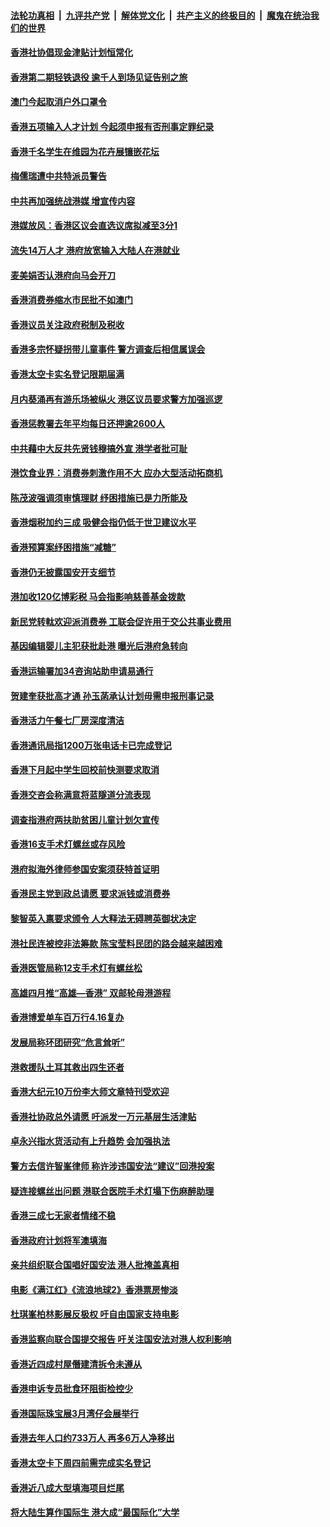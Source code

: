 ####  [法轮功真相](../../../../basic/blob/master/README.md?t=02271612) &nbsp;|&nbsp; [九评共产党](../../../../9ping.md/blob/master/README.md?t=02271612) &nbsp;|&nbsp; [解体党文化](../../../../jtdwh.md/blob/master/README.md?t=02271612)  &nbsp;|&nbsp; [共产主义的终极目的](../../../../gczydzjmd.md/blob/master/README.md?t=02271612) &nbsp;|&nbsp; [魔鬼在统治我们的世界](../../../../mgztzwmdsj.md/blob/master/README.md?t=02271612) 

#### [香港社协倡现金津贴计划恒常化](../pages/nsc415/n13939241.md?t=02271612) 

#### [香港第二期轻铁退役 逾千人到场见证告别之旅](../pages/nsc415/n13939220.md?t=02271612) 

#### [澳门今起取消户外口罩令](../pages/nsc415/n13939206.md?t=02271612) 

#### [香港五项输入人才计划 今起须申报有否刑事定罪纪录](../pages/nsc415/n13939193.md?t=02271612) 

#### [香港千名学生在维园为花卉展镶嵌花坛](../pages/nsc415/n13939164.md?t=02271612) 

#### [梅儒瑞遭中共特派员警告](../pages/nsc415/n13939158.md?t=02271612) 

#### [中共再加强统战港媒 增宣传内容](../pages/nsc415/n13938741.md?t=02271612) 

#### [港媒放风：香港区议会直选议席拟减至3分1](../pages/nsc415/n13937451.md?t=02271612) 

#### [流失14万人才 港府放宽输入大陆人在港就业](../pages/nsc415/n13937282.md?t=02271612) 

#### [麦美娟否认港府向马会开刀](../pages/nsc415/n13936893.md?t=02271612) 

#### [香港消费券缩水市民批不如澳门](../pages/nsc415/n13936883.md?t=02271612) 

#### [香港议员关注政府税制及税收](../pages/nsc415/n13936873.md?t=02271612) 

#### [香港多宗怀疑拐带儿童事件 警方调查后相信属误会](../pages/nsc415/n13936863.md?t=02271612) 

#### [香港太空卡实名登记限期届满](../pages/nsc415/n13936857.md?t=02271612) 

#### [月内葵涌再有游乐场被纵火 港区议员要求警方加强巡逻](../pages/nsc415/n13936855.md?t=02271612) 

#### [香港惩教署去年平均每日还押逾2600人](../pages/nsc415/n13936851.md?t=02271612) 

#### [中共藉中大反共先贤钱穆搞外宣 港学者批可耻](../pages/nsc415/n13936500.md?t=02271612) 

#### [港饮食业界：消费券刺激作用不大 应办大型活动拓商机](../pages/nsc415/n13936041.md?t=02271612) 

#### [陈茂波强调须审慎理财 纾困措施已是力所能及](../pages/nsc415/n13936033.md?t=02271612) 

#### [香港烟税加约三成 吸健会指仍低于世卫建议水平](../pages/nsc415/n13936020.md?t=02271612) 

#### [香港预算案纾困措施“减糖”](../pages/nsc415/n13936009.md?t=02271612) 

#### [香港仍无披露国安开支细节](../pages/nsc415/n13935983.md?t=02271612) 

#### [港加收120亿博彩税 马会指影响慈善基金拨款](../pages/nsc415/n13935955.md?t=02271612) 

#### [新民党转軚欢迎派消费券 工联会促许用于交公共事业费用](../pages/nsc415/n13935940.md?t=02271612) 

#### [基因编辑婴儿主犯获批赴港 曝光后港府急转向](../pages/nsc415/n13935557.md?t=02271612) 

#### [香港运输署加34咨询站助申请易通行](../pages/nsc415/n13935119.md?t=02271612) 

#### [贺建奎获批高才通 孙玉菡承认计划毋需申报刑事记录](../pages/nsc415/n13935104.md?t=02271612) 

#### [香港活力午餐七厂房深度清洁](../pages/nsc415/n13935092.md?t=02271612) 

#### [香港通讯局指1200万张电话卡已完成登记](../pages/nsc415/n13935081.md?t=02271612) 

#### [香港下月起中学生回校前快测要求取消](../pages/nsc415/n13935074.md?t=02271612) 

#### [香港交咨会称满意将蓝隧道分流表现](../pages/nsc415/n13935066.md?t=02271612) 

#### [调查指港府两扶助贫困儿童计划欠宣传](../pages/nsc415/n13935057.md?t=02271612) 

#### [香港16支手术灯螺丝或存风险](../pages/nsc415/n13935022.md?t=02271612) 

#### [港府拟海外律师参国安案须获特首证明](../pages/nsc415/n13934625.md?t=02271612) 

#### [香港民主党到政总请愿 要求派钱或消费券](../pages/nsc415/n13934467.md?t=02271612) 

#### [黎智英入禀要求颁令 人大释法无碍聘英御状决定](../pages/nsc415/n13934465.md?t=02271612) 

#### [港社民连被控非法筹款 陈宝莹料民团的路会越来越困难](../pages/nsc415/n13934453.md?t=02271612) 

#### [香港医管局称12支手术灯有螺丝松](../pages/nsc415/n13934443.md?t=02271612) 

#### [高雄四月推“高雄—香港” 双邮轮母港游程](../pages/nsc415/n13934431.md?t=02271612) 

#### [香港博爱单车百万行4.16复办](../pages/nsc415/n13934424.md?t=02271612) 

#### [发展局称环团研究“危言耸听”](../pages/nsc415/n13934421.md?t=02271612) 

#### [港救援队土耳其救出四生还者](../pages/nsc415/n13934409.md?t=02271612) 

#### [香港大纪元10万份李大师文章特刊受欢迎](../pages/nsc415/n13934034.md?t=02271612) 

#### [香港社协政总外请愿 吁派发一万元基层生活津贴](../pages/nsc415/n13933722.md?t=02271612) 

#### [卓永兴指水货活动有上升趋势 会加强执法](../pages/nsc415/n13933710.md?t=02271612) 

#### [警方去信许智峯律师 称许涉违国安法“建议”回港投案](../pages/nsc415/n13933703.md?t=02271612) 

#### [疑连接螺丝出问题 港联合医院手术灯塌下伤麻醉助理](../pages/nsc415/n13933694.md?t=02271612) 

#### [香港三成七无家者情绪不稳](../pages/nsc415/n13933682.md?t=02271612) 

#### [香港政府计划将军澳填海](../pages/nsc415/n13933669.md?t=02271612) 

#### [亲共组织联合国唱好国安法 港人批掩盖真相](../pages/nsc415/n13933482.md?t=02271612) 

#### [电影《满江红》《流浪地球2》香港票房惨淡](../pages/nsc415/n13931965.md?t=02271612) 

#### [杜琪峯柏林影展反极权 吁自由国家支持电影](../pages/nsc415/n13931618.md?t=02271612) 

#### [香港监察向联合国提交报告 吁关注国安法对港人权利影响](../pages/nsc415/n13931566.md?t=02271612) 

#### [香港近四成村屋僭建清拆令未遵从](../pages/nsc415/n13931552.md?t=02271612) 

#### [香港申诉专员批食环阻街检控少](../pages/nsc415/n13931537.md?t=02271612) 

#### [香港国际珠宝展3月湾仔会展举行](../pages/nsc415/n13931530.md?t=02271612) 

#### [香港去年人口约733万人 再多6万人净移出](../pages/nsc415/n13931521.md?t=02271612) 

#### [香港太空卡下周四前需完成实名登记](../pages/nsc415/n13931518.md?t=02271612) 

#### [香港近八成大型填海项目烂尾](../pages/nsc415/n13931503.md?t=02271612) 

#### [将大陆生算作国际生 港大成“最国际化”大学](../pages/nsc415/n13931287.md?t=02271612) 

